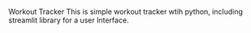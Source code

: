 Workout Tracker
This is simple workout tracker wtih python, including streamlit library for a user Interface.
